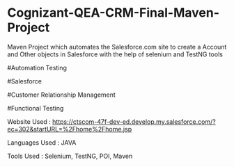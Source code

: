 # Cognizant-QEA-CRM-Final-Maven-Project

Maven Project which automates the Salesforce.com site to create a Account and Other objects in Salesforce with the help of selenium and TestNG tools

#Automation Testing

#Salesforce

#Customer Relationship Management

#Functional Testing

Website Used : https://ctscom-47f-dev-ed.develop.my.salesforce.com/?ec=302&startURL=%2Fhome%2Fhome.jsp

Languages Used : JAVA

Tools Used : Selenium, TestNG, POI, Maven
